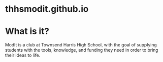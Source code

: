 # thhsmodit.github.io

# What is it?
ModIt is a club at Townsend Harris High School, with the goal of supplying students with the tools, knowledge, and funding they need in order to bring their ideas to life.